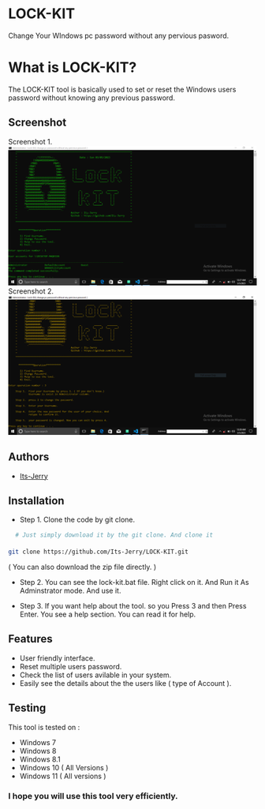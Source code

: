 
# LOCK-KIT 
Change Your WIndows pc password without any pervious pasword.

# What is LOCK-KIT? 

The LOCK-KIT tool is basically used to set or reset the Windows users password without knowing any previous password. 


## Screenshot
Screenshot 1.
![Alt text](Screenshort/username.PNG)   
Screenshot 2.
![Alt text](Screenshort/helpsection.PNG)




## Authors

- [Its-Jerry](https://github.com/Its-Jerry)


## Installation

- Step 1. Clone the code by git clone. 

```bash
  # Just simply download it by the git clone. And clone it
       
git clone https://github.com/Its-Jerry/LOCK-KIT.git 
```
   ( You can also download the zip file directly. ) 

- Step 2. You can see the lock-kit.bat file. Right click
        on it. And Run it As Adminstrator mode. And use it.

- Step 3. If you want help about the tool.
so you Press 3 and then Press Enter. You see a help section. You can read it for help.

    
## Features

 - User friendly interface.
 - Reset multiple users password.
 - Check the list of users avilable in your system.
 - Easily see the details about the the users like ( type of Account ).

## Testing 

This tool is tested on :

- Windows 7
- Windows 8
- Windows 8.1
- Windows 10 ( All Versions )
- Windows 11 ( All versions )


###    I hope you will use this tool very efficiently.
